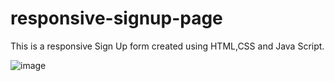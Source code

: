 # responsive-signup-page
This is a responsive Sign Up form created using HTML,CSS and Java Script.

![image](https://user-images.githubusercontent.com/78813871/115889972-15914100-a472-11eb-8384-2e79d8ea0636.png)
